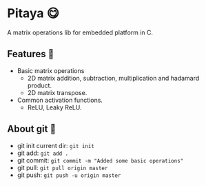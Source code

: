 # Pitaya :yum:
A matrix operations lib for embedded platform in C.

## Features :rocket:
- Basic matrix operations
  - 2D matrix addition, subtraction, multiplication and hadamard product.
  - 2D matrix transpose.
- Common activation functions.
  - ReLU, Leaky ReLU.

## About git​ :eyes:
- git init current dir: `git init`
- git add: `git add .`
- git commit: `git commit -m "Added some basic operations"`
- git pull: `git pull origin master`
- git push: `git push -u origin master`

